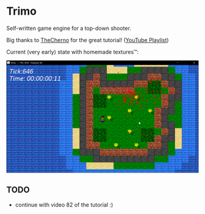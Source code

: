 # Trimo

Self-written game engine for a top-down shooter.

Big thanks to [TheCherno](https://github.com/TheCherno) for the great tutorial! ([YouTube Playlist](https://www.youtube.com/playlist?list=PLlrATfBNZ98eOOCk2fOFg7Qg5yoQfFAdf))

Current (very early) state with homemade textures&trade;:

![example current state](./example_current_state.png?raw=true)

## TODO

- continue with video 82 of the tutorial :)

